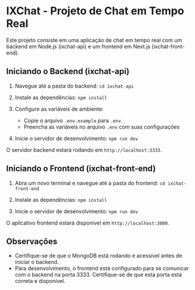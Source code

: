 # IXChat - Projeto de Chat em Tempo Real

Este projeto consiste em uma aplicação de chat em tempo real com um backend em Node.js (ixchat-api) e um frontend em Next.js (ixchat-front-end).

## Iniciando o Backend (ixchat-api)

1. Navegue até a pasta do backend:   ```
   cd ixchat-api   ```

2. Instale as dependências:   ```
   npm install   ```

3. Configure as variáveis de ambiente:
   - Copie o arquivo `.env.example` para `.env`
   - Preencha as variáveis no arquivo `.env` com suas configurações

4. Inicie o servidor de desenvolvimento:   ```
   npm run dev   ```

O servidor backend estará rodando em `http://localhost:3333`.

## Iniciando o Frontend (ixchat-front-end)

1. Abra um novo terminal e navegue até a pasta do frontend:   ```
   cd ixchat-front-end   ```

2. Instale as dependências:   ```
   npm install   ```

3. Inicie o servidor de desenvolvimento:   ```
   npm run dev   ```

O aplicativo frontend estará disponível em `http://localhost:3000`.

## Observações

- Certifique-se de que o MongoDB está rodando e acessível antes de iniciar o backend.
- Para desenvolvimento, o frontend está configurado para se comunicar com o backend na porta 3333. Certifique-se de que esta porta está correta e disponível.
